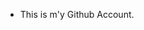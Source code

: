 - This is m'y Github Account.

<!---
Marlene0846/Marlene0846 is a ✨ special ✨ repository because its `README.md` (this file) appears on your GitHub profile.
You can click the Preview link to take a look at your changes.
--->
